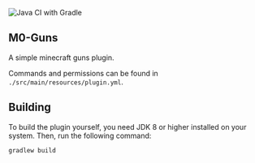 ![Java CI with Gradle](https://github.com/M0diis/M0-CraftBlocker/workflows/Java%20CI%20with%20Gradle/badge.svg)

## M0-Guns
A simple minecraft guns plugin.

Commands and permissions can be found in `./src/main/resources/plugin.yml`.

## Building
To build the plugin yourself, you need JDK 8 or higher installed on your system. Then, run the following command:

```
gradlew build
```
